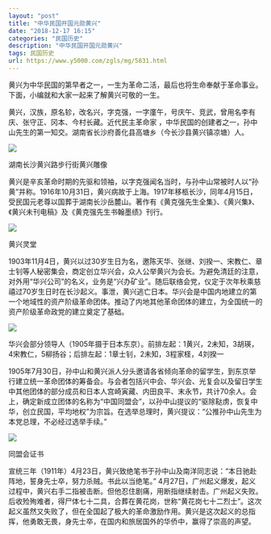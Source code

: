 ```yaml
---
layout: "post"
title: "中华民国开国元勋黄兴"
date: "2018-12-17 16:15"
categories: "民国历史"
description: "中华民国开国元勋黄兴"
tags: 民国历史
url: https://www.y5000.com/zgls/mg/5831.html
---
```






黄兴为中华民国的第早者之一，一生为革命二活，最后也将生命奉献于革命事业。下面，小编就和大家一起来了解黄兴可敬的一生。

黄兴，汉族，原名轸，改名兴，字克强，一字廑午，号庆午、竞武，曾用名李有庆、张守正、冈本、今村长藏。近代民主革命家
，中华民国的创建者之一，孙中山先生的第一知交。湖南省长沙府善化县高塘乡（今长沙县黄兴镇凉塘）人。

![](https://img.y5000.com/uploads/allimg/161124/1504263316-0.jpg)

湖南长沙黄兴路步行街黄兴雕像

黄兴是辛亥革命时期的先驱和领袖，以字克强闻名当时，与孙中山常被时人以“孙黄”并称。1916年10月31日，黄兴病故于上海。1917年移柩长沙，同年4月15日，受民国元老尊以国葬于湖南长沙岳麓山。著作有《黄克强先生全集》、《黄兴集》、《黄兴未刊电稿》及《黄克强先生书翰墨绩》刊行。

![](https://img.y5000.com/uploads/allimg/161124/15042634U-1.jpg)

黄兴灵堂

1903年11月4日，黄兴以过30岁生日为名，邀陈天华、张继、刘揆一、宋教仁、章士钊等人秘密集会，商定创立华兴会，众人公举黄兴为会长。为避免清廷的注意，对外用“华兴公司”的名义，业务是“兴办矿业”。随后联络会党，仪定于次年秋乘慈禧过70岁生日时在长沙起义。事泄，黄兴逃亡日本。华兴会是中国内地建立的第一个地域性的资产阶级革命团体。推动了内地其他革命团体的建立，为全国统一的资产阶级革命政党的建立奠定了基础。

![](https://img.y5000.com/uploads/allimg/161124/1504264522-2.jpg)

华兴会部分领导人（1905年摄于日本东京）。前排左起：1黄兴，2未知，3胡瑛，4宋教仁，5柳扬谷；后排左起：1章士钊，2未知，3程家柽，4刘揆一

1905年7月30日，孙中山和黄兴派人分头邀请各省倾向革命的留学生，到东京举行建立统一革命团体的筹备会。与会者包括兴中会、华兴会、光复会以及留日学生中其他团体的部分成员和日本人宫崎寅藏、内田良平、末永节，共计70余人。会上，确定新成立团体的名称为“中国同盟会”，以孙中山提议的“驱除鞑虏，恢复中华，创立民国，平均地权”为宗旨。在选举总理时，黄兴提议：“公推孙中山先生为本党总理，不必经过选举手续。”

![](https://img.y5000.com/uploads/allimg/161124/1504261211-3.jpg)

同盟会证书

宣统三年（1911年）4月23日，黄兴致绝笔书于孙中山及南洋同志说：“本日驰赴阵地，誓身先士卒，努力杀贼。书此以当绝笔。”
4月27日，广州起义爆发，起义过程中，黄兴右手二指被击断。但他忍住剧痛，用断指继续射击。广州起义失败。后收殓殉难者，得尸体七十二具，合葬在黄花岗，世称“黄花岗七十二烈士”。这次起义虽然又失败了，但在全国起了极大的革命激励作用。黄兴是这次起义的总指挥，他勇敢无畏，身先士卒，在国内和旅居国外的华侨中，赢得了崇高的声望。
